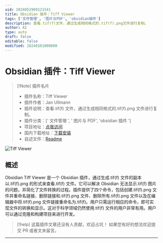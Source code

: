 ```yaml
---
uid: 2024052909121541
title: Obsidian 插件：Tiff Viewer
tags: ['文件管理', '图片与PDF', 'obsidian插件']
description: 查看.tif(f)文件，通过生成相同格式的.tif(f).png文件进行复制。
author: AI
type: auto
draft: false
editable: false
modified: 20240101000000
---
```


# Obsidian 插件：Tiff Viewer

> [!Note] 插件名片
> - 插件名称：Tiff Viewer
> - 插件作者：Jan Ullmann
> - 插件说明：查看.tif(f) 文件，通过生成相同格式的.tif(f).png 文件进行复制。
> - 插件分类：[' 文件管理 ', ' 图片与 PDF', 'obsidian 插件 ']
> - 项目地址：[点我访问](https://github.com/ullmannJan/obsidian-tiff-viewer)
> - 国内下载地址：[下载安装](https://pkmer.cn/products/plugin/pluginMarket/?tiff-viewer)
> - 自述文件：[Readme](https://ghproxy.net/https://raw.githubusercontent.com/ullmannJan/obsidian-tiff-viewer/main/README.md)

![Tiff Viewer](https://cdn.pkmer.cn/covers/tiff-viewer.gif!pkmer)

## 概述

Obsidian Tiff Viewer 是一个 Obsidian 插件，通过生成.tif(f) 文件的副本以.tif(f).png 的形式来查看.tif(f) 文件。它可以解决 Obsidian 无法显示.tif(f) 图片的问题，并简化了文件转换的过程。插件提供了四个命令，包括创建.tif(f).png 文件并重命名链接、删除链接和.tif(f).png 文件、删除所有.tif(f).png 文件以及在编辑器中将.tif(f).png 文件链接重命名为.tif(f)。用户只需运行相应的命令，即可实现文件的转换和显示。这对于科学领域仍然使用.tif(f) 文件的用户非常有用。用户可以通过克隆和构建项目来进行开发。

> [!help]
> 这篇插件文章还没有人贡献，欢迎占坑！
> 如果您有好的想法欢迎提交 PR 或者文末留言。

---



